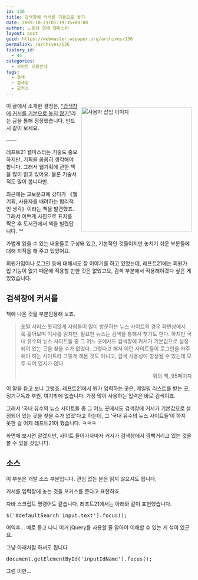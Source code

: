 ```yaml
---
id: 136
title: 검색창에 커서를 기본으로 놓기
date: 2009-10-21T01:19:35+00:00
author: 노동자 연대 웹마스터
layout: post
guid: https://webmaster.wspaper.org/archives/136
permalink: /archives/136
tistory_id:
  - 45
categories:
  - 사이트 이용안내
tags:
  - 검색
  - 검색창
  - 포커스
---
```

<p style="clear: both; float: right; ">
  <img src="https://webmaster.wspaper.org/wp-content/uploads/1/cfile30.uf.192A1C474D0847230294A0.jpg" class="aligncenter" width="300" height="337" alt="사용자 삽입 이미지" filename="091010-0009.jpg" filemime="image/jpeg" style="margin-left:10px;" />
</p>

이 글에서 소개한 결정은, <a href="https://webmaster.wspaper.org/entry/%EA%B2%80%EC%83%89%EC%B0%BD%EC%9D%84-%EC%BB%A4%EC%84%9C%EC%97%90-%EA%B8%B0%EB%B3%B8%EC%9C%BC%EB%A1%9C-%EB%86%93%EC%A7%80-%EC%95%8A%EA%B8%B0" target="_blank" class="tx-link">“검색창에 커서를 기본으로 놓지 않기”</a>라는 글을 통해 정정했습니다. 반드시 같이 보세요.

——

레프트21 웹마스터는 기술도 중요하지만, 기획을 꼼꼼히 생각해야 합니다. 그래서 웹기획에 관한 책을 많이 읽고 있어요. 물론 기술서적도 많이 봅니다만.

최근에는 교보문고에 갔다가 《웹기획, 사용자를 배려하는 합리적인 생각》이라는 책을 발견했죠. 그래서 이쁘게 사진으로 표지를 찍은 후 도서관에서 책을 빌렸답니다. ^^

가볍게 읽을 수 있는 내용들로 구성돼 있고, 기본적인 것들이지만 놓치기 쉬운 부분들에 대해 지적을 해 주고 있었어요.

회원가입이나 로그인 등에 대해서도 잘 이야기를 하고 있었는데, 레프트21에는 회원가입 기능이 없기 때문에 적용할 만한 것은 없었고요, 검색 부분에서 적용해야겠다 싶은 게 있었습니다.

## 검색창에 커서를

책에 나온 것을 부분인용해 보죠.</p> 

<blockquote class="tx-quote-tistory">
  <p>
    포털 서비스 못지않게 사람들이 많이 방문하는 뉴스 사이트의 경우 화면상에서 쭉 훑어보며 기사를 읽지만, 필요한 뉴스는 검색을 통해서 찾기도 한다. 하지만 국내 유수의 뉴스 사이트들 중 그 어느 곳에서도 검색창에 커서가 기본값으로 설정되어 있는 곳을 찾을 수가 없었다. 그렇다고 해서 이런 사이트들이 로그인을 자주 해야 하는 사이트라 그렇게 해둔 것도 아니고, 검색 사용성이 향상될 수 있는데 모두 되어 있지가 않다.
  </p>
  
  <p style="text-align: right; ">
    위의 책, 95페이지
  </p>
</blockquote>

이&nbsp;말을 듣고 보니 그렇죠. 레프트21에서 뭔가 입력하는 곳은, 메일링 리스트를 받는 곳, 정기구독과 후원. 여기밖에 없습니다. 가장 많이 사용하는 입력은 바로 검색이죠.

그래서 ‘국내 유수의 뉴스 사이트들 중 그 어느 곳에서도 검색창에 커서가 기본값으로 설정되어 있는 곳을 찾을 수가 없었’다고 하는데, 그 ‘국내 유수의 뉴스 사이트들’이 하지 못한 걸 어제 레프트21이 했습니다. ㅋㅋㅋ

화면에 보시면 알겠지만, 사이트 들어가자마자 커서가 검색창에서 깜빡거리고 있는 것을 볼 수 있을 것입니다.

## 소스

이 부분은 개발 소스 부분입니다. 관심 없는 분은 읽지 않으셔도 됩니다.

커서를 입력창에 놓는 것을 포커스를 준다고 표현하죠.

자바 스크립트 명령어도 같습니다. 레프트21에서는 아래와 같이 표현했습니다.

<pre title="code" class="brush: xhtml;">$('#defaultSearch input.text').focus();</pre>

어익후&#8230; 예로 들고 나니 이거 jQuery를 사용할 줄 알아야 이해할 수 있는 게 섞여 있군요.

그냥 아래처럼 하셔도 됩니다.

<pre title="code" class="brush: xhtml;">document.getElementById('inputIdName').focus();</pre>

그럼 이만&#8230;